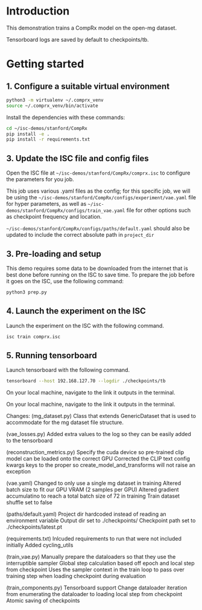 # Introduction
This demonstration trains a CompRx model on the open-mg dataset. 

Tensorboard logs are saved by default to checkpoints/tb.


# Getting started
## 1. Configure a suitable virtual environment

```bash
python3 -m virtualenv ~/.comprx_venv
source ~/.comprx_venv/bin/activate
```

Install the dependencies with these commands:

```bash
cd ~/isc-demos/stanford/CompRx
pip install -e .
pip install -r requirements.txt
```

## 3. Update the ISC file and config files
Open the ISC file at `~/isc-demos/stanford/CompRx/comprx.isc` to configure the parameters for you job.

This job uses various .yaml files as the config; for this specific job, we will be using the `~/isc-demos/stanford/CompRx/configs/experiment/vae.yaml` file for hyper parameters, as well as `~/isc-demos/stanford/CompRx/configs/train_vae.yaml` file for other options such as checkpoint frequency and location. 

`~/isc-demos/stanford/CompRx/configs/paths/default.yaml` should also be updated to include the correct absolute path in `project_dir`

## 3. Pre-loading and setup

This demo requires some data to be downloaded from the internet that is best done before running on the ISC to save time. To prepare the job before it goes on the ISC, use the following command:

```bash
python3 prep.py
```

## 4. Launch the experiment on the ISC
Launch the experiment on the ISC with the following command.

```bash
isc train comprx.isc
```

## 5. Running tensorboard
Launch tensorboard with the following command.
```bash
tensorboard --host 192.168.127.70 --logdir ./checkpoints/tb
```

On your local machine, navigate to the link it outputs in the terminal.

On your local machine, navigate to the link it outputs in the terminal.

Changes:
(mg_dataset.py)
Class that extends GenericDataset that is used to accommodate for the mg dataset file structure.

(vae_losses.py)
Added extra values to the log so they can be easily added to the tensorboard

(reconstruction_metrics.py)
Specify the cuda device so pre-trained clip model can be loaded onto the correct GPU
Corrected the CLIP text config kwargs keys to the proper so create_model_and_transforms will not raise an exception

(vae.yaml)
Changed to only use a single mg dataset in training
Altered batch size to fit our GPU VRAM (2 samples per GPU)
Altered gradient accumulatino to reach a total batch size of 72 in training
Train dataset shuffle set to false

(paths/default.yaml)
Project dir hardcoded instead of reading an environment variable
Output dir set to ./checkpoints/
Checkpoint path set to ./checkpoints/latest.pt

(requirements.txt)
Inlcuded requirements to run that were not included initially
Added cycling_utils

(train_vae.py)
Manually prepare the dataloaders so that they use the interruptible sampler
Global step calculation based off epoch and local step from checkpoint
Uses the sampler context in the train loop to pass over training step when loading checkpoint during evaluation

(train_components.py)
Tensorboard support
Change dataloader iteration from enumerating the dataloader to loading local step from checkpoint
Atomic saving of checkpoints
